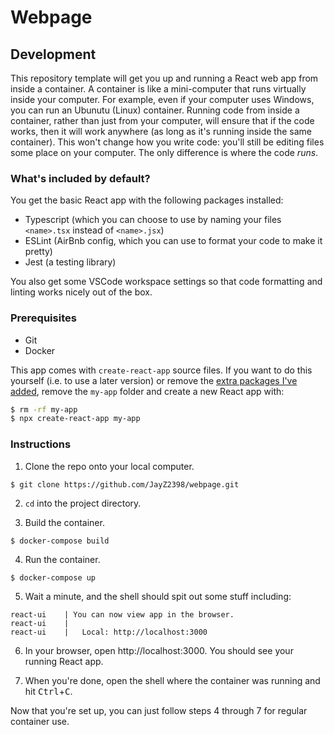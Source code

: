 # Webpage

## Development

This repository template will get you up and running a React web app from inside a container. A container is like a mini-computer that runs virtually inside your computer. For example, even if your computer uses Windows, you can run an Ubunutu (Linux) container. Running code from inside a container, rather than just from your computer, will ensure that if the code works, then it will work anywhere (as long as it's running inside the same container). This won't change how you write code: you'll still be editing files some place on your computer. The only difference is where the code *runs*.

### What's included by default?

You get the basic React app with the following packages installed:

* Typescript (which you can choose to use by naming your files `<name>.tsx` instead of `<name>.jsx`)
* ESLint (AirBnb config, which you can use to format your code to make it pretty)
* Jest (a testing library)

You also get some VSCode workspace settings so that code formatting and linting works nicely out of the box.

### <a id="Prerequisites"></a> Prerequisites

* Git
* Docker

This app comes with `create-react-app` source files. If you want to do this yourself (i.e. to use a later version) or remove the [extra packages I've added](#Prerequisites), remove the `my-app` folder and create a new React app with:

``` bash
$ rm -rf my-app
$ npx create-react-app my-app
```

### Instructions

1. Clone the repo onto your local computer. 

``` shell
$ git clone https://github.com/JayZ2398/webpage.git
```

2. `cd` into the project directory.

3. Build the container.

``` shell
$ docker-compose build
```

4. Run the container.

``` shell
$ docker-compose up
```

5. Wait a minute, and the shell should spit out some stuff including:

``` shell
react-ui    | You can now view app in the browser.
react-ui    |
react-ui    |   Local: http://localhost:3000
```

6. In your browser, open http://localhost:3000. You should see your running React app.

7. When you're done, open the shell where the container was running and hit <kbd>Ctrl</kbd>+<kbd>C</kbd>.

Now that you're set up, you can just follow steps 4 through 7 for regular container use.
